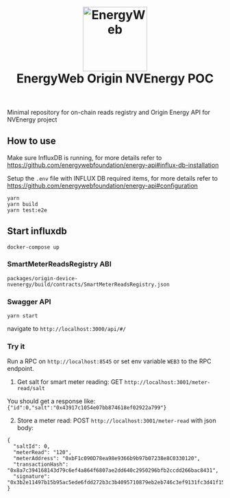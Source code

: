 <h1 align="center">
  <br>
  <a href="https://www.energyweb.org/"><img src="https://www.energyweb.org/wp-content/uploads/2019/04/logo-brand.png" alt="EnergyWeb" width="150"></a>
  <br>
  EnergyWeb Origin NVEnergy POC
  <br>
  <br>
</h1>

Minimal repository for on-chain reads registry and Origin Energy API for NVEnergy project

## How to use

Make sure InfluxDB is running, for more details refer to https://github.com/energywebfoundation/energy-api#influx-db-installation

Setup the `.env` file with INFLUX DB required items, for more details refer to https://github.com/energywebfoundation/energy-api#configuration

```
yarn
yarn build
yarn test:e2e
```

## Start influxdb

```
docker-compose up
```

### SmartMeterReadsRegistry ABI

`packages/origin-device-nvenergy/build/contracts/SmartMeterReadsRegistry.json`

### Swagger API

`yarn start`

navigate to `http://localhost:3000/api/#/`


### Try it

Run a RPC on `http://localhost:8545` or set env variable `WEB3` to the RPC endpoint.

1. Get salt for smart meter reading: GET `http://localhost:3001/meter-read/salt`

  You should get a response like: `{"id":0,"salt":"0x43917c1054e07bb874618ef02922a799"}`

2. Store a meter read: POST `http://localhost:3001/meter-read` with json body:

```
{
  "saltId": 0,
  "meterRead": "120",
  "meterAddress": "0xbF1c090D78ea98e9366b9b97b07238e8C0330120",
  "transactionHash": "0x8a7c394168143d79c6ef4a864f6807ae2dd640c2950296bfb2ccdd266bac8431",
  "signature": "0x3b2e11497b15b95ac5ede6fdd272b3c3b4095710879eb2eb746c3ef9131fc3d41f15742af2dbb1023896592f329b55d3023afda515b5b54a085dc3706354687f01"
}
```